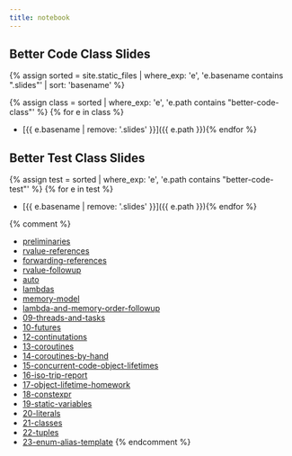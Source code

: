 ```yaml
---
title: notebook
---
```


## Better Code Class Slides

{% assign sorted = site.static_files | where_exp: 'e', 'e.basename contains ".slides"'
    | sort: 'basename' %}
    
{% assign class = sorted | where_exp: 'e', 'e.path contains "better-code-class"' %}
{% for e in class %}
- [{{ e.basename | remove: '.slides' }}]({{ e.path }}){% endfor %}

## Better Test Class Slides

{% assign test = sorted | where_exp: 'e', 'e.path contains "better-code-test"' %}
{% for e in test %}
- [{{ e.basename | remove: '.slides' }}]({{ e.path }}){% endfor %}

{% comment %}
- [preliminaries](preliminaries.slides.html)
- [rvalue-references](rvalue-references.slides.html)
- [forwarding-references](forwarding-references.slides.html)
- [rvalue-followup](rvalue-followup.slides.html)
- [auto](auto.slides.html)
- [lambdas](lambdas.slides.html)
- [memory-model](memory-model.slides.html)
- [lambda-and-memory-order-followup](lambda-and-memory-order-followup.slides.html)
- [09-threads-and-tasks](09-threads-and-tasks.slides.html)
- [10-futures](10-futures.slides.html)
- [12-continutations](12-continuations.slides.html)
- [13-coroutines](13-coroutines.slides.html)
- [14-coroutines-by-hand](14-coroutines-by-hand.slides.html)
- [15-concurrent-code-object-lifetimes](15-concurrent-code-object-lifetimes.slides.html)
- [16-iso-trip-report](16-iso-trip-report.slides.html)
- [17-object-lifetime-homework](17-object-lifetime-homework.slides.html)
- [18-constexpr](18-constexpr.slides.html)
- [19-static-variables](19-static-variables.slides.html)
- [20-literals](20-literals.slides.html)
- [21-classes](21-classes.slides.html)
- [22-tuples](22-tuples.slides.html)
- [23-enum-alias-template](23-enum-alias-template.slides.html)
{% endcomment %}